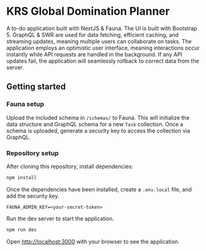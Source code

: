 # KRS Global Domination Planner

A to-do application built with NextJS & Fauna. The UI is built with Bootstrap 5. GraphQL & SWR are used for data fetching, efficient caching, and streaming updates, meaning multiple users can collaborate on tasks. The application employs an optimistic user interface, meaning interactions occur instantly while API requests are handled in the background. If any API updates fail, the application will seamlessly rollback to correct data from the server.

## Getting started

### Fauna setup
Upload the included schema in `/schemas/` to Fauna. This will initialize the data structure and GraphQL schema for a new `Task` collection. Once a schema is uploaded, generate a security key to access the collection via GraphQL.

### Repository setup
After cloning this repository, install dependencies:

```bash
npm install
```

Once the dependencies have been installed, create a `.env.local` file, and add the security key.

```
FAUNA_ADMIN_KEY=<your-secret-token>
```

Run the dev server to start the application.

```bash
npm run dev
```

Open [http://localhost:3000](http://localhost:3000) with your browser to see the application.
